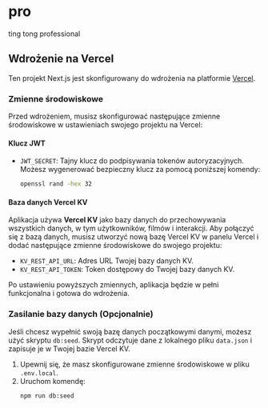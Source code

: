 # pro

ting tong professional

## Wdrożenie na Vercel

Ten projekt Next.js jest skonfigurowany do wdrożenia na platformie [Vercel](https://vercel.com/).

### Zmienne środowiskowe

Przed wdrożeniem, musisz skonfigurować następujące zmienne środowiskowe w ustawieniach swojego projektu na Vercel:

#### Klucz JWT

- `JWT_SECRET`: Tajny klucz do podpisywania tokenów autoryzacyjnych. Możesz wygenerować bezpieczny klucz za pomocą poniższej komendy:
  ```bash
  openssl rand -hex 32
  ```

#### Baza danych Vercel KV

Aplikacja używa **Vercel KV** jako bazy danych do przechowywania wszystkich danych, w tym użytkowników, filmów i interakcji. Aby połączyć się z bazą danych, musisz utworzyć nową bazę Vercel KV w panelu Vercel i dodać następujące zmienne środowiskowe do swojego projektu:

- `KV_REST_API_URL`: Adres URL Twojej bazy danych KV.
- `KV_REST_API_TOKEN`: Token dostępowy do Twojej bazy danych KV.

Po ustawieniu powyższych zmiennych, aplikacja będzie w pełni funkcjonalna i gotowa do wdrożenia.

### Zasilanie bazy danych (Opcjonalnie)

Jeśli chcesz wypełnić swoją bazę danych początkowymi danymi, możesz użyć skryptu `db:seed`. Skrypt odczytuje dane z lokalnego pliku `data.json` i zapisuje je w Twojej bazie Vercel KV.

1.  Upewnij się, że masz skonfigurowane zmienne środowiskowe w pliku `.env.local`.
2.  Uruchom komendę:
    ```bash
    npm run db:seed
    ```
